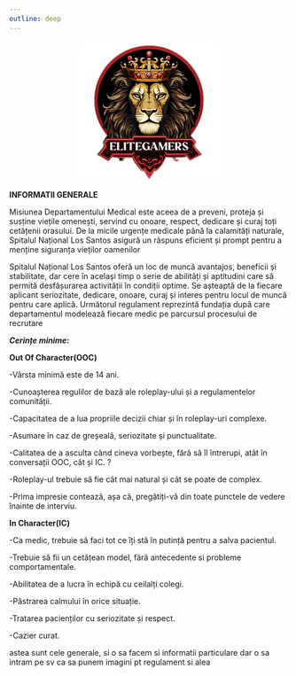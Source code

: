 ```yaml
---
outline: deep
---
```

<img src="../public/elitegamers.png" alt="pozaRegulament" width="256" height="256" style="display: block; margin: 0px auto; border-radius: 1%; border-radius: 5%;">


**INFORMATII GENERALE**

Misiunea Departamentului Medical  este aceea de a preveni, proteja și susține viețile omenești, servind cu onoare, respect, dedicare și curaj toți cetățenii orasului. De la micile urgențe medicale până la calamități naturale, Spitalul Național Los Santos asigură un răspuns eficient și prompt pentru a menține siguranța vieților oamenilor

Spitalul Național Los Santos oferă un loc de muncă avantajos, beneficii și stabilitate, dar cere în același timp o serie de abilități și aptitudini care să permită desfășurarea activității în condiții optime. Se așteaptă de la fiecare aplicant seriozitate, dedicare, onoare, curaj și interes pentru locul de muncă pentru care aplică. Următorul regulament reprezintă fundația după care departamentul modelează fiecare medic pe parcursul procesului de recrutare

***Cerințe minime:***

**Out Of Character(OOC)**

-Vârsta minimă este de 14 ani.

-Cunoașterea regulilor de bază ale roleplay-ului și a regulamentelor comunității.

-Capacitatea de a lua propriile decizii chiar și în roleplay-uri complexe.

-Asumare în caz de greșeală, seriozitate și punctualitate.

-Calitatea de a asculta când cineva vorbește, fără să îl întrerupi, atât în conversații OOC, cât și IC. ?

-Roleplay-ul trebuie să fie cât mai natural și cât se poate de complex.

-Prima impresie contează, așa că, pregătiți-vă din toate punctele de vedere înainte de interviu. 

**In Character(IC)**

-Ca medic, trebuie să faci tot ce îți stă în putință pentru a salva pacientul.

-Trebuie să fii un cetățean model, fără antecedente si probleme comportamentale.

-Abilitatea de a lucra în echipă cu ceilalți colegi.

-Păstrarea calmului în orice situație.

-Tratarea pacienților cu seriozitate și respect.

-Cazier curat. 


astea sunt cele generale, si o sa facem si informatii particulare dar o sa intram pe sv ca sa punem imagini pt regulament si alea
